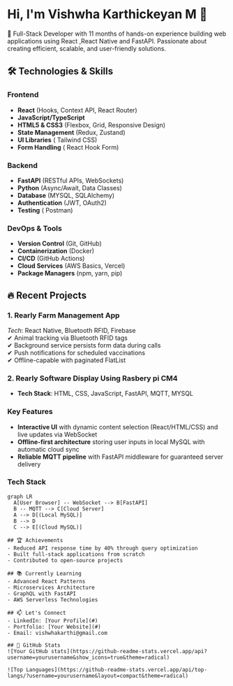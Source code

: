 # Hi, I'm Vishwha Karthickeyan M 👋

🚀 Full-Stack Developer with 11 months of hands-on experience building web applications using React ,React Native and FastAPI. Passionate about creating efficient, scalable, and user-friendly solutions.

## 🛠️ Technologies & Skills

### Frontend
- **React** (Hooks, Context API, React Router)
- **JavaScript/TypeScript**
- **HTML5 & CSS3** (Flexbox, Grid, Responsive Design)
- **State Management** (Redux, Zustand)
- **UI Libraries** ( Tailwind CSS)
- **Form Handling** ( React Hook Form)

### Backend
- **FastAPI** (RESTful APIs, WebSockets)
- **Python** (Async/Await, Data Classes)
- **Database** (MYSQL, SQLAlchemy)
- **Authentication** (JWT, OAuth2)
- **Testing** ( Postman)

### DevOps & Tools
- **Version Control** (Git, GitHub)
- **Containerization** (Docker)
- **CI/CD** (GitHub Actions)
- **Cloud Services** (AWS Basics, Vercel)
- **Package Managers** (npm, yarn, pip)

## 🔥 Recent Projects

### 1. Rearly Farm Management App
*Tech*: React Native, Bluetooth RFID, Firebase  
✔ Animal tracking via Bluetooth RFID tags  
✔ Background service persists form data during calls  
✔ Push notifications for scheduled vaccinations  
✔ Offline-capable with paginated FlatList

### 2. Rearly Software Display Using Rasbery pi CM4 
- **Tech Stack**: HTML, CSS, JavaScript, FastAPI, MQTT, MYSQL
### Key Features
- **Interactive UI** with dynamic content selection (React/HTML/CSS) and live updates via WebSocket  
- **Offline-first architecture** storing user inputs in local MySQL with automatic cloud sync  
- **Reliable MQTT pipeline** with FastAPI middleware for guaranteed server delivery  

### Tech Stack
```mermaid
graph LR
  A[User Browser] -- WebSocket --> B[FastAPI]
  B -- MQTT --> C[Cloud Server]
  A --> D[(Local MySQL)]
  B --> D
  C --> E[(Cloud MySQL)]

## 🏆 Achievements
- Reduced API response time by 40% through query optimization
- Built full-stack applications from scratch
- Contributed to open-source projects

## 📚 Currently Learning
- Advanced React Patterns
- Microservices Architecture
- GraphQL with FastAPI
- AWS Serverless Technologies

## 📫 Let's Connect
- LinkedIn: [Your Profile](#)
- Portfolio: [Your Website](#)
- Email: vishwhakarthi@gmail.com

## 🎯 GitHub Stats
![Your GitHub stats](https://github-readme-stats.vercel.app/api?username=yourusername&show_icons=true&theme=radical)

![Top Languages](https://github-readme-stats.vercel.app/api/top-langs/?username=yourusername&layout=compact&theme=radical)
